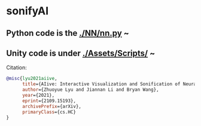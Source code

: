 # sonifyAI

## Python code is the [./NN/nn.py](https://github.com/ZhuoyueLyu/sonifyAI/blob/master/NN/nn.py) ~
## Unity code is under [./Assets/Scripts/](https://github.com/ZhuoyueLyu/sonifyAI/tree/master/Assets/Scripts) ~

Citation:
```bibtex
@misc{lyu2021aiive,
      title={AIive: Interactive Visualization and Sonification of Neural Networks in Virtual Reality}, 
      author={Zhuoyue Lyu and Jiannan Li and Bryan Wang},
      year={2021},
      eprint={2109.15193},
      archivePrefix={arXiv},
      primaryClass={cs.HC}
}
```
